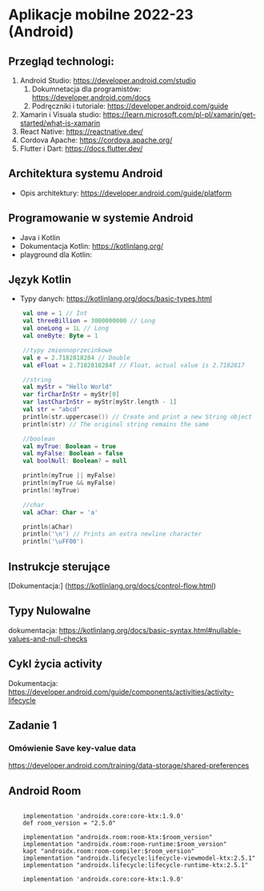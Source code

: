 # Aplikacje mobilne 2022-23 (Android)
## Przegląd technologi:
1. Android Studio: https://developer.android.com/studio
   1. Dokumnetacja dla programistów: https://developer.android.com/docs
   2. Podręczniki i tutoriale: https://developer.android.com/guide
2. Xamarin i Visuala studio: https://learn.microsoft.com/pl-pl/xamarin/get-started/what-is-xamarin
3. React Native: https://reactnative.dev/
4. Cordova Apache: https://cordova.apache.org/
5. Flutter i Dart: https://docs.flutter.dev/

## Architektura  systemu Android
* Opis architektury: https://developer.android.com/guide/platform

## Programowanie w systemie Android
- Java i Kotlin
- Dokumentacja Kotlin: https://kotlinlang.org/
- playground dla Kotlin: 

## Język Kotlin
- Typy danych: https://kotlinlang.org/docs/basic-types.html


```kotlin
    val one = 1 // Int
    val threeBillion = 3000000000 // Long
    val oneLong = 1L // Long
    val oneByte: Byte = 1

    //typy zmiennoprzecinkowe
    val e = 2.7182818284 // Double
    val eFloat = 2.7182818284f // Float, actual value is 2.7182817

    //string
    val myStr = "Hello World"
    var firCharInStr = myStr[0]
    var lastCharInStr = myStr[myStr.length - 1]
    val str = "abcd"
    println(str.uppercase()) // Create and print a new String object
    println(str) // The original string remains the same

    //boolean
    val myTrue: Boolean = true
    val myFalse: Boolean = false
    val boolNull: Boolean? = null

    println(myTrue || myFalse)
    println(myTrue && myFalse)
    println(!myTrue) 

    //char
    val aChar: Char = 'a'

    println(aChar)
    println('\n') // Prints an extra newline character
    println('\uFF00')

``` 
## Instrukcje sterujące

[Dokumentacja:] (https://kotlinlang.org/docs/control-flow.html)    

## Typy Nulowalne
dokumentacja: https://kotlinlang.org/docs/basic-syntax.html#nullable-values-and-null-checks

## Cykl życia activity

Dokumentacja: https://developer.android.com/guide/components/activities/activity-lifecycle

## Zadanie 1
### Omówienie Save key-value data
https://developer.android.com/training/data-storage/shared-preferences


## Android Room

```console

    implementation 'androidx.core:core-ktx:1.9.0'
    def room_version = "2.5.0"

    implementation "androidx.room:room-ktx:$room_version"
    implementation "androidx.room:room-runtime:$room_version"
    kapt "androidx.room:room-compiler:$room_version"
    implementation "androidx.lifecycle:lifecycle-viewmodel-ktx:2.5.1"
    implementation "androidx.lifecycle:lifecycle-runtime-ktx:2.5.1"

    implementation 'androidx.core:core-ktx:1.9.0'



```